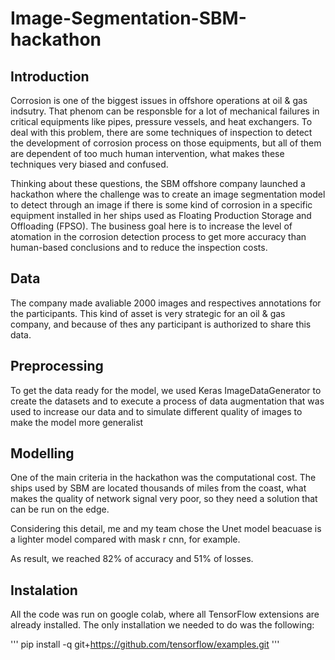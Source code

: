# Image-Segmentation-SBM-hackathon

## Introduction

Corrosion is one of the biggest issues in offshore operations at oil & gas indsutry. That phenom can be responsble for a lot of mechanical failures in critical equipments like pipes, pressure vessels, and heat exchangers. To deal with this problem, there are some techniques of inspection to detect the development of corrosion process on those equipments, but all of them are dependent of too much human intervention, what makes these techniques very biased and confused. 

Thinking about these questions, the SBM offshore company launched a hackathon where the challenge was to create an image segmentation model to detect through an image if there is some kind of corrosion in a specific equipment installed in her ships used as Floating Production Storage and Offloading (FPSO). The business goal here is to increase the level of atomation in the corrosion detection process to get more accuracy than human-based conclusions and to reduce the inspection costs.

## Data

The company made avaliable 2000 images and respectives annotations for the participants. This kind of asset is very strategic for an oil & gas company, and because of thes any participant is authorized to share this data.

## Preprocessing

To get the data ready for the model, we used Keras ImageDataGenerator to create the datasets and to execute a process of data augmentation that was used to increase our data and to simulate different quality of images to make the model more generalist

## Modelling

One of the main criteria in the hackathon was the computational cost. The ships used by SBM are located thousands of miles from the coast, what makes the quality of network signal very poor, so they need a solution that can be run on the edge. 

Considering this detail, me and my team chose the Unet model beacuase is a lighter model compared with mask r cnn, for example.

As result, we reached 82% of accuracy and 51% of losses.

## Instalation 

All the code was run on google colab, where all TensorFlow extensions are already installed. The only installation we needed to do was the following:

'''
pip install -q git+https://github.com/tensorflow/examples.git
'''
